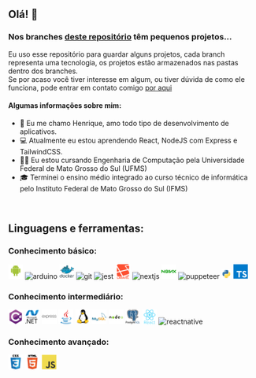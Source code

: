 ## Olá! 👋

### Nos branches [deste repositório](https://github.com/henrisq/henrisq) têm pequenos projetos...
Eu uso esse repositório para guardar alguns projetos, cada branch representa uma tecnologia, os projetos estão armazenados nas pastas dentro dos branches.<br/>
Se por acaso você tiver interesse em algum, ou tiver dúvida de como ele funciona, pode entrar em contato comigo [por aqui](mailto:henrique_marques@ufms.br)

#### Algumas informações sobre mim:
- 📄 Eu me chamo Henrique, amo todo tipo de desenvolvimento de aplicativos.
- 💻 Atualmente eu estou aprendendo React, NodeJS com Express e TailwindCSS.
- 👨‍🎓 Eu estou cursando Engenharia de Computação pela Universidade Federal de Mato Grosso do Sul (UFMS)
- 🎓 Terminei o ensino médio integrado ao curso técnico de informática pelo Instituto Federal de Mato Grosso do Sul (IFMS)

<br/>

## Linguagens e ferramentas:
### Conhecimento básico:
<p align="left">
  <img
    src="https://raw.githubusercontent.com/devicons/devicon/master/icons/android/android-original-wordmark.svg"
    alt="android"
    width="30"
    height="30"
  />
  <img
    src="https://cdn.worldvectorlogo.com/logos/arduino-1.svg"
    alt="arduino"
    width="30"
    height="30"
  />
  <img
    src="https://raw.githubusercontent.com/devicons/devicon/master/icons/docker/docker-original-wordmark.svg"
    alt="docker"
    width="30"
    height="30"
  />
  <img
    src="https://www.vectorlogo.zone/logos/git-scm/git-scm-icon.svg"
    alt="git"
    width="30"
    height="30"
  />
  <img
    src="https://www.vectorlogo.zone/logos/jestjsio/jestjsio-icon.svg"
    alt="jest"
    width="30"
    height="30"
  />
  <img
    src="https://raw.githubusercontent.com/devicons/devicon/master/icons/laravel/laravel-plain-wordmark.svg"
    alt="laravel"
    width="30"
    height="30"
  />
  <img
    src="https://cdn.worldvectorlogo.com/logos/nextjs-3.svg"
    alt="nextjs"
    width="30"
    height="30"
  />
  <img
    src="https://raw.githubusercontent.com/devicons/devicon/master/icons/nginx/nginx-original.svg"
    alt="nginx"
    width="30"
    height="30"
  />
  <img
    src="https://www.vectorlogo.zone/logos/pptrdev/pptrdev-official.svg"
    alt="puppeteer"
    width="30"
    height="30"
  />
  <img
    src="https://raw.githubusercontent.com/devicons/devicon/master/icons/python/python-original.svg"
    alt="python"
    width="20"
    height="20"
  />
  <img
    src="https://raw.githubusercontent.com/devicons/devicon/master/icons/typescript/typescript-original.svg"
    alt="typescript"
    width="30"
    height="30"
  />
</p>

### Conhecimento intermediário:
<p align="left">
  <img
    src="https://raw.githubusercontent.com/devicons/devicon/master/icons/csharp/csharp-original.svg"
    alt="csharp"
    width="30"
    height="30"
  />
  <img
    src="https://raw.githubusercontent.com/devicons/devicon/master/icons/dot-net/dot-net-original-wordmark.svg"
    alt="dotnet"
    width="30"
    height="30"
  />
  <img
    src="https://raw.githubusercontent.com/devicons/devicon/master/icons/express/express-original-wordmark.svg"
    alt="express"
    width="30"
    height="30"
  />
  <img
    src="https://raw.githubusercontent.com/devicons/devicon/master/icons/java/java-original.svg"
    alt="java"
    width="30"
    height="30"
  />
  <img
    src="https://raw.githubusercontent.com/devicons/devicon/master/icons/linux/linux-original.svg"
    alt="linux"
    width="30"
    height="30"
  />
  <img
    src="https://raw.githubusercontent.com/devicons/devicon/master/icons/mysql/mysql-original-wordmark.svg"
    alt="mysql"
    width="30"
    height="30"
  />
  <img
    src="https://raw.githubusercontent.com/devicons/devicon/master/icons/nodejs/nodejs-original-wordmark.svg"
    alt="nodejs"
    width="30"
    height="30"
  />
  <img
    src="https://raw.githubusercontent.com/devicons/devicon/master/icons/postgresql/postgresql-original-wordmark.svg"
    alt="postgresql"
    width="30"
    height="30"
  />
  <img
    src="https://raw.githubusercontent.com/devicons/devicon/master/icons/react/react-original-wordmark.svg"
    alt="react"
    width="30"
    height="30"
  />
  <img
    src="https://reactnative.dev/img/header_logo.svg"
    alt="reactnative"
    width="30"
    height="30"
  />
</p>

### Conhecimento avançado:
<p>
  <img
    src="https://raw.githubusercontent.com/devicons/devicon/master/icons/css3/css3-original-wordmark.svg"
    alt="css3"
    width="30"
    height="30"
  />
  <img
    src="https://raw.githubusercontent.com/devicons/devicon/master/icons/html5/html5-original-wordmark.svg"
    alt="html5"
    width="30"
    height="30"
  />
  <img
    src="https://raw.githubusercontent.com/devicons/devicon/master/icons/javascript/javascript-original.svg"
    alt="javascript"
    width="30"
    height="30"
  />
</p>

<!--
<img src="https://github-readme-stats.vercel.app/api?username=henrisq&show_icons=true&locale=pt-br&theme=react" alt="Perfil do GitHub de Henrique" />
-->
